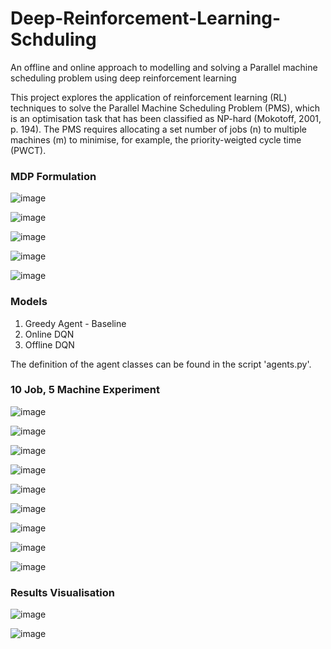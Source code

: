 # Deep-Reinforcement-Learning-Schduling
An offline and online approach to modelling and solving a Parallel machine scheduling problem using deep reinforcement learning

This project explores the application of reinforcement learning (RL) techniques to solve the Parallel Machine Scheduling Problem (PMS), which is an optimisation task that has been classified as NP-hard (Mokotoff, 2001, p. 194). The PMS requires allocating a set number of jobs (n) to multiple machines (m) to minimise, for example, the priority-weigted cycle time (PWCT).

### MDP Formulation

![image](https://github.com/adelsakkir/Deep-Reinforcement-Learning-Scheduling/assets/63802234/ab249d93-ef7b-4adf-9aaa-6efc10dcf839)


![image](https://github.com/adelsakkir/Deep-Reinforcement-Learning-Scheduling/assets/63802234/4e20a0b2-d307-4804-9f43-fc6e77a4ff82)


![image](https://github.com/adelsakkir/Deep-Reinforcement-Learning-Scheduling/assets/63802234/457846f1-7076-40f1-a339-cd4cc3f094d1)


![image](https://github.com/adelsakkir/Deep-Reinforcement-Learning-Scheduling/assets/63802234/a1f4c401-bba9-4cb5-b26f-9313a6df82ef)


![image](https://github.com/adelsakkir/Deep-Reinforcement-Learning-Scheduling/assets/63802234/32120f11-5ff6-463f-8b29-6cba22131714)

### Models

1) Greedy Agent - Baseline
2) Online DQN
3) Offline DQN
   
The definition of the agent classes can be found in the script 'agents.py'.

### 10 Job, 5 Machine Experiment


![image](https://github.com/adelsakkir/Deep-Reinforcement-Learning-Scheduling/assets/63802234/6f13df95-d39a-4b87-9ef2-fc5e66ed0c82)


![image](https://github.com/adelsakkir/Deep-Reinforcement-Learning-Scheduling/assets/63802234/1337da3a-89bb-4828-82a7-8442c45cf21b)


![image](https://github.com/adelsakkir/Deep-Reinforcement-Learning-Scheduling/assets/63802234/3afd0e59-bd01-4219-b7cc-b8e6b46a704d)


![image](https://github.com/adelsakkir/Deep-Reinforcement-Learning-Scheduling/assets/63802234/b1e55541-5963-40fa-aafb-861bc5b308ca)


![image](https://github.com/adelsakkir/Deep-Reinforcement-Learning-Scheduling/assets/63802234/f7b3383a-bd08-4db1-ab2f-9bd60b1ef588)


![image](https://github.com/adelsakkir/Deep-Reinforcement-Learning-Scheduling/assets/63802234/e809fe9f-610d-432d-80ad-441deb7bfa90)


![image](https://github.com/adelsakkir/Deep-Reinforcement-Learning-Scheduling/assets/63802234/8f239bd7-84bb-49f6-a99a-1bc00c8905fe)


![image](https://github.com/adelsakkir/Deep-Reinforcement-Learning-Scheduling/assets/63802234/39daee95-bc31-468d-9873-5ee036a4d6ee)


![image](https://github.com/adelsakkir/Deep-Reinforcement-Learning-Scheduling/assets/63802234/48b60fc2-e87c-414b-8039-c2b558d2f9c9)

### Results Visualisation


![image](https://github.com/adelsakkir/Deep-Reinforcement-Learning-Scheduling/assets/63802234/3de91cb2-75bd-4ab4-8c3e-07fa0bf9adf1)


![image](https://github.com/adelsakkir/Deep-Reinforcement-Learning-Scheduling/assets/63802234/4803eb8e-6532-4d23-8aed-25a0743066a8)



















